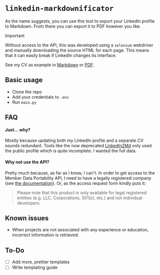 # ```linkedin-markdownificator```
As the name suggests, you can use this tool to export your LinkedIn profile to Markdown. From there you can export it to PDF however you like.

>[!IMPORTANT]
> Without access to the API, this was developed using a ```selenium``` webdriver and manually downloading the source HTML for each page. This means that it can easily break if LinkedIn changes its interface.

See my CV as example in [Markdown](https://github.com/rifusaki/linkedin-markdownificator/blob/main/examples/example-default.md) or [PDF](https://github.com/rifusaki/linkedin-markdownificator/blob/main/examples/example-default.pdf).

## Basic usage
- Clone the repo
- Add your credentials to ```.env```
- Run ```main.py```

## FAQ
#### Just... why?
Mostly because updating both my LinkedIn profile and a separate CV sounds redundant. Tools like the now deprecated [LinkedIn2Md](https://github.com/fkztw/linkedin2md) only used the public profile which is quite incomplete. I wanted the full data.

#### Why not use the API?
Pretty much because, as far as I know, I can't. In order to get access to the Member Data Portability API, I need to have a legally registered company (see [the documentation](https://learn.microsoft.com/en-us/linkedin/dma/member-data-portability/member-data-portability-3rd-party/)). Or, as the access request form kindly puts it:

>  Please note that this product is only available for legal registered entities (e.g. LLC, Corporations, 501(c), etc.) and not individual developers.

## Known issues
- When projects are not associated with any experience or education, incorrect information is retrieved.

## To-Do
- [ ] Add more, prettier templates
- [ ] Write templating guide
